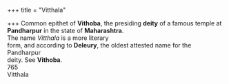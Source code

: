 +++
title = "Vitthala"

+++
Common epithet of **Vithoba**, the presiding **deity** of a famous temple at  
**Pandharpur** in the state of **Maharashtra**.  
The name *Vitthala* is a more literary  
form, and according to **Deleury**, the oldest attested name for the Pandharpur  
deity. See **Vithoba**.  
765  
Vitthala